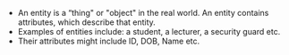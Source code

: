 - An entity is a “thing" or "object" in the real world. An entity contains attributes, which describe that entity.
- Examples of entities include: a student, a lecturer, a security guard etc.
- Their attributes might include ID, DOB, Name etc.
